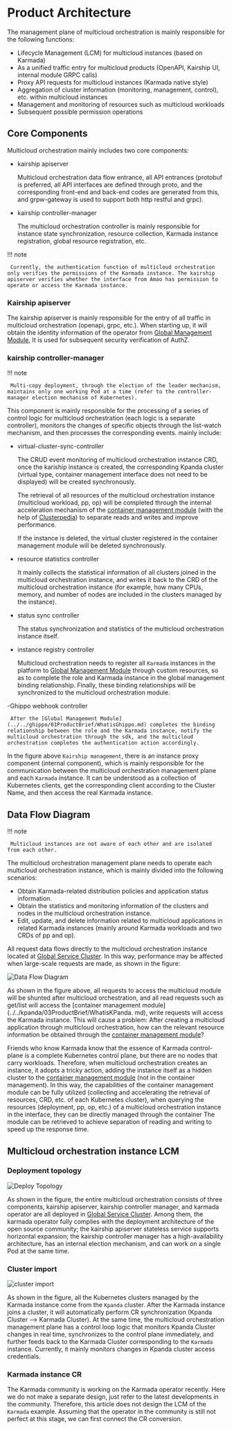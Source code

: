 # Product Architecture

The management plane of multicloud orchestration is mainly responsible for the following functions:

- Lifecycle Management (LCM) for multicloud instances (based on Karmada)
- As a unified traffic entry for multicloud products (OpenAPI, Kairship UI, internal module GRPC calls)
- Proxy API requests for multicloud instances (Karmada native style)
- Aggregation of cluster information (monitoring, management, control), etc. within multicloud instances
- Management and monitoring of resources such as multicloud workloads
- Subsequent possible permission operations

## Core Components

Multicloud orchestration mainly includes two core components:

- kairship apiserver

     Multicloud orchestration data flow entrance, all API entrances (protobuf is preferred, all API interfaces are defined through proto, and the corresponding front-end and back-end codes are generated from this, and grpw-gateway is used to support both http restful and grpc).

- kairship controller-manager

     The multicloud orchestration controller is mainly responsible for instance state synchronization, resource collection, Karmada instance registration, global resource registration, etc.

!!! note

     Currently, the authentication function of multicloud orchestration only verifies the permissions of the Karmada instance. The kairship apiserver verifies whether the interface from Amao has permission to operate or access the Karmada instance.

### Kairship apiserver

The kairship apiserver is mainly responsible for the entry of all traffic in multicloud orchestration (openapi, grpc, etc.). When starting up, it will obtain the identity information of the operator from [Global Management Module](../../ghippo/01ProductBrief/WhatisGhippo.md), It is used for subsequent security verification of AuthZ.

<!--Stateless service, specific interface to be added (currently relatively simple) -->

### kairship controller-manager

!!! note

     Multi-copy deployment, through the election of the leader mechanism, maintains only one working Pod at a time (refer to the controller-manager election mechanism of Kubernetes).

This component is mainly responsible for the processing of a series of control logic for multicloud orchestration (each logic is a separate controller), monitors the changes of specific objects through the list-watch mechanism, and then processes the corresponding events. mainly include:

- virtual-cluster-sync-controller

     The CRUD event monitoring of multicloud orchestration instance CRD, once the kariship instance is created, the corresponding Kpanda cluster (virtual type, container management interface does not need to be displayed) will be created synchronously.

     The retrieval of all resources of the multicloud orchestration instance (multicloud workload, pp, op) will be completed through the internal acceleration mechanism of the [container management module](../../kpanda/03ProductBrief/WhatisKPanda.md) (with the help of [Clusterpedia]( ../../community/clusterpedia.md)) to separate reads and writes and improve performance.

     If the instance is deleted, the virtual cluster registered in the container management module will be deleted synchronously.

- resource statistics controller

     It mainly collects the statistical information of all clusters joined in the multicloud orchestration instance, and writes it back to the CRD of the multicloud orchestration instance (for example, how many CPUs, memory, and number of nodes are included in the clusters managed by the instance).

- status sync controller

     The status synchronization and statistics of the multicloud orchestration instance itself.

- instance registry controller

     Multicloud orchestration needs to register all `Karmada` instances in the platform to [Global Management Module](../../ghippo/01ProductBrief/WhatisGhippo.md) through custom resources, so as to complete the role and Karmada instance in the global management binding relationship.
     Finally, these binding relationships will be synchronized to the multicloud orchestration module.

-Ghippo webhook controller

     After the [Global Management Module](../../ghippo/01ProductBrief/WhatisGhippo.md) completes the binding relationship between the role and the Karmada instance, notify the multicloud orchestration through the sdk, and the multicloud orchestration completes the authentication action accordingly.

In the figure above `Kairship management`, there is an instance proxy component (internal component), which is mainly responsible for the communication between the multicloud orchestration management plane and each `Karmada` instance.
It can be understood as a collection of Kubernetes clients, get the corresponding client according to the Cluster Name, and then access the real Karmada instance.

## Data Flow Diagram

!!! note

     Multicloud instances are not aware of each other and are isolated from each other.

The multicloud orchestration management plane needs to operate each multicloud orchestration instance, which is mainly divided into the following scenarios:

- Obtain Karmada-related distribution policies and application status information.
- Obtain the statistics and monitoring information of the clusters and nodes in the multicloud orchestration instance.
- Edit, update, and delete information related to multicloud applications in related Karmada instances (mainly around Karmada workloads and two CRDs of pp and op).

All request data flows directly to the multicloud orchestration instance located at [Global Service Cluster](../../kpanda/07UserGuide/Clusters/ClusterRole.md). In this way, performance may be affected when large-scale requests are made, as shown in the figure:

![Data Flow Diagram](../images/arch_kairship_instance.png)

As shown in the figure above, all requests to access the multicloud module will be shunted after multicloud orchestration, and all read requests such as get/list will access the [container management module](../../kpanda/03ProductBrief/WhatisKPanda. md), write requests will access the Karmada instance. This will cause a problem: After creating a multicloud application through multicloud orchestration, how can the relevant resource information be obtained through the [container management module](../../kpanda/03ProductBrief/WhatisKPanda.md)?

Friends who know Karmada know that the essence of Karmada control-plane is a complete Kubernetes control plane, but there are no nodes that carry workloads.
Therefore, when multicloud orchestration creates an instance, it adopts a tricky action, adding the instance itself as a hidden cluster to the [container management module](../../kpanda/03ProductBrief/WhatisKPanda.md) (not in the container management).
In this way, the capabilities of the container management module can be fully utilized (collecting and accelerating the retrieval of resources, CRD, etc. of each Kubernetes cluster), when querying the resources (deployment, pp, op, etc.) of a multicloud orchestration instance in the interface, they can be directly managed through the container The module can be retrieved to achieve separation of reading and writing to speed up the response time.

## Multicloud orchestration instance LCM

### Deployment topology

![Deploy Topology](../images/deploy_topology.png)

As shown in the figure, the entire multicloud orchestration consists of three components, kairship apiserver, kairship controller manager, and karmada operator are all deployed in [Global Service Cluster](../../kpanda/07UserGuide/Clusters/ClusterRole.md).
Among them, the karmada operator fully complies with the deployment architecture of the open source community; the kairship apiserver stateless service supports horizontal expansion; the kairship controller manager has a high-availability architecture, has an internal election mechanism, and can work on a single Pod at the same time.

### Cluster import

![cluster import](../images/cluster_sync.png)

As shown in the figure, all the Kubernetes clusters managed by the Karmada instance come from the `Kpanda` cluster. After the Karmada instance joins a cluster, it will automatically perform CR synchronization (Kpanda Cluster --> Karmada Cluster).
At the same time, the multicloud orchestration management plane has a control loop logic that monitors Kpanda Cluster changes in real time, synchronizes to the control plane immediately, and further feeds back to the Karmada Cluster corresponding to the `Karmada` instance. Currently, it mainly monitors changes in Kpanda cluster access credentials.

### Karmada instance CR

The Karmada community is working on the Karmada operator recently. Here we do not make a separate design, just refer to the latest developments in the community.
Therefore, this article does not design the LCM of the `Karmada` example. Assuming that the operator in the community is still not perfect at this stage, we can first connect the CR conversion.